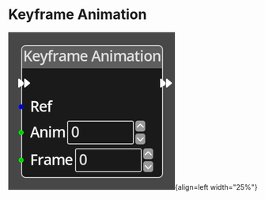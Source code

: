
# Keyframe Animation

![Keyframe Animation Node](../../assets/nodes/keyframe_animation.png){align=left width="25%"}

